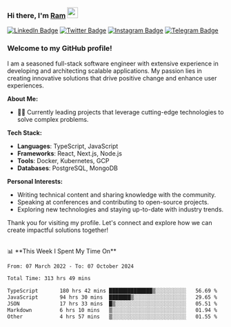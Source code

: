 ### Hi there, I'm <a href="#" target="_blank">Ram</a> <img src="https://media.giphy.com/media/hvRJCLFzcasrR4ia7z/giphy.gif" width="25" height="25">

[![LinkedIn Badge](https://img.shields.io/badge/-LinkedIn-0e76a8?style=flat-square&logo=Linkedin&logoColor=white)](https://www.linkedin.com/in/ramdevengineer/)
[![Twitter Badge](https://img.shields.io/badge/-Twitter-00acee?style=flat-square&logo=Twitter&logoColor=white)](https://twitter.com/ramthenmala)
[![Instagram Badge](https://img.shields.io/badge/-Instagram-e4405f?style=flat-square&logo=Instagram&logoColor=white)](https://instagram.com/ramthenmala/)
[![Telegram Badge](https://img.shields.io/badge/-Telegram-0088cc?style=flat-square&logo=Telegram&logoColor=white)](https://t.me/ramthenmala)

### Welcome to my GitHub profile!

I am a seasoned full-stack software engineer with extensive experience in developing and architecting scalable applications. My passion lies in creating innovative solutions that drive positive change and enhance user experiences.

**About Me:**

- 👨‍💻 Currently leading projects that leverage cutting-edge technologies to solve complex problems.

**Tech Stack:**

- **Languages**: TypeScript, JavaScript
- **Frameworks**: React, Next.js, Node.js
- **Tools**: Docker, Kubernetes, GCP
- **Databases**: PostgreSQL, MongoDB

**Personal Interests:**

- Writing technical content and sharing knowledge with the community.
- Speaking at conferences and contributing to open-source projects.
- Exploring new technologies and staying up-to-date with industry trends.

Thank you for visiting my profile. Let's connect and explore how we can create impactful solutions together!

</br>
📊 **This Week I Spent My Time On** 
<!--START_SECTION:waka-->

```txt
From: 07 March 2022 - To: 07 October 2024

Total Time: 313 hrs 49 mins

TypeScript       180 hrs 42 mins ██████████████▒░░░░░░░░░░   56.69 %
JavaScript       94 hrs 30 mins  ███████▒░░░░░░░░░░░░░░░░░   29.65 %
JSON             17 hrs 33 mins  █▒░░░░░░░░░░░░░░░░░░░░░░░   05.51 %
Markdown         6 hrs 10 mins   ▒░░░░░░░░░░░░░░░░░░░░░░░░   01.94 %
Other            4 hrs 57 mins   ▒░░░░░░░░░░░░░░░░░░░░░░░░   01.55 %
```

<!--END_SECTION:waka-->


